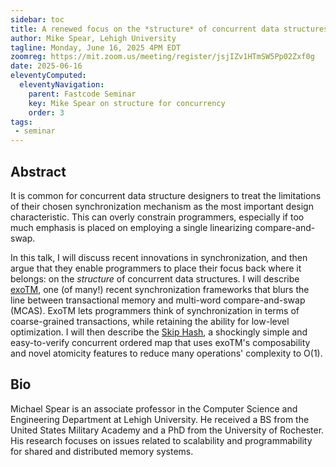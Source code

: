 ```yaml
---
sidebar: toc
title: A renewed focus on the *structure* of concurrent data structures
author: Mike Spear, Lehigh University
tagline: Monday, June 16, 2025 4PM EDT
zoomreg: https://mit.zoom.us/meeting/register/jsjIZv1HTmSW5Pp02Zxf0g
date: 2025-06-16
eleventyComputed:
  eleventyNavigation:
    parent: Fastcode Seminar
    key: Mike Spear on structure for concurrency
    order: 3
tags:
 - seminar
---
```


## Abstract

It is common for concurrent data structure designers to treat the limitations
of their chosen synchronization mechanism as the most important design
characteristic.  This can overly constrain programmers, especially if too
much emphasis is placed on employing a single linearizing compare-and-swap.

In this talk, I will discuss recent innovations in synchronization, and then
argue that they enable programmers to place their focus back where it
belongs: on the *structure* of concurrent data structures.  I will describe
[exoTM](https://ieeexplore.ieee.org/document/10364574), one (of many!) recent synchronization frameworks that blurs the line
between transactional memory and multi-word compare-and-swap (MCAS).  ExoTM
lets programmers think of synchronization in terms of coarse-grained
transactions, while retaining the ability for low-level optimization.
I will then describe the [Skip Hash](https://arxiv.org/html/2410.07466v1), a shockingly simple and easy-to-verify
concurrent ordered map that uses exoTM's composability and novel atomicity
features to reduce many operations' complexity to O(1).

## Bio

Michael Spear is an associate professor in the Computer Science and
Engineering Department at Lehigh University.  He received a BS from the
United States Military Academy and a PhD from the University of Rochester.
His research focuses on issues related to scalability and programmability
for shared and distributed memory systems.
